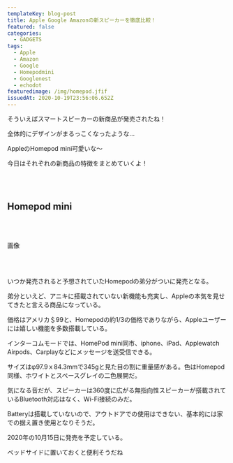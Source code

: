 ```yaml
---
templateKey: blog-post
title: Apple Google Amazonの新スピーカーを徹底比較！
featured: false
categories:
  - GADGETS
tags:
  - Apple
  - Amazon
  - Google
  - Homepodmini
  - Googlenest
  - echodot
featuredimage: /img/homepod.jfif
issuedAt: 2020-10-19T23:56:06.652Z
---
```

<div class="talk-left">
  <div class="nanika"></div>
  <div class="serif">
    <p>そういえばスマートスピーカーの新商品が発売されたね！<p>
  </div>
</div>

<div class="talk-right">
  <div class="usa"></div>
  <div class="serif">
    <p>全体的にデザインがまるっこくなったような…<p>
  </div>
</div>

<div class="talk-left">
  <div class="uma"></div>
  <div class="serif">
    <p>AppleのHomepod mini可愛いな～<p>
  </div>
</div>

<div class="talk-right">
  <div class="robo"></div>
  <div class="serif">
    <p>今日はそれぞれの新商品の特徴をまとめていくよ！<p>
  </div>
</div>

<br><br>

## **Homepod mini**

<br><br>

画像

<br><br>

いつか発売されると予想されていたHomepodの弟分がついに発売となる。

弟分といえど、アニキに搭載されていない新機能も充実し、Appleの本気を見せてきたと言える商品になっている。

価格はアメリカ＄99と、Homepodの約1/3の価格でありながら、Appleユーザーには嬉しい機能を多数搭載している。

インターコムモードでは、HomePod mini同市、iphone、iPad、Applewatch Airpods、Carplayなどにメッセージを送受信できる。



サイズはφ97.9ｘ84.3mmで345gと見た目の割に重量感がある。色はHomepod同様、ホワイトとスペースグレイの二色展開だ。

気になる音だが、スピーカーは360度に広がる無指向性スピーカーが搭載されているBluetooth対応はなく、Wi-Fi接続のみだ。

Batteryは搭載していないので、アウトドアでの使用はできない、基本的には家での据え置き使用となりそうだ。

2020年の10月15日に発売を予定している。

<div class="talk-left">
  <div class="nanika"></div>
  <div class="serif">
    <p>ベッドサイドに置いておくと便利そうだね<p>
  </div>
</div>